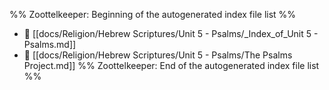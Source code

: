 %% Zoottelkeeper: Beginning of the autogenerated index file list  %%
- 📄 [[docs/Religion/Hebrew Scriptures/Unit 5 - Psalms/_Index_of_Unit 5 - Psalms.md]]
- 📄 [[docs/Religion/Hebrew Scriptures/Unit 5 - Psalms/The Psalms Project.md]]
%% Zoottelkeeper: End of the autogenerated index file list  %%
